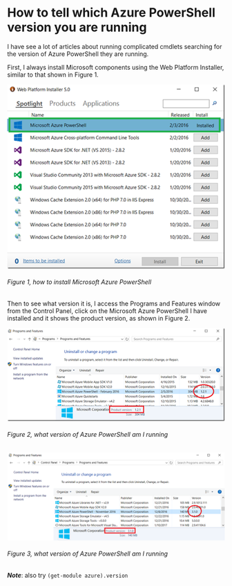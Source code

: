 # How to tell which Azure PowerShell version you are running

I have see a lot of articles about running complicated cmdlets searching for the version of Azure PowerShell they are running.

First, I always install Microsoft components using the Web Platform Installer, similar to that shown in Figure 1.

![how to install Microsoft Azure PowerShell][FIGURE1]
###### Figure 1, how to install Microsoft Azure PowerShell

Then to see what version it is, I access the Programs and Features window from the Control Panel, click on the Microsoft Azure PowerShell I have installed and it shows the product version, as shown in Figure 2.

![what version of Azure PowerShell am I running][FIGURE2]
###### Figure 2, what version of Azure PowerShell am I running

![what version of Azure PowerShell am I running][FIGURE3]
###### Figure 3, what version of Azure PowerShell am I running

***Note***:  also try ```(get-module azure).version```

[FIGURE1]: ../images/2016/msdn-0630.png "Figure 1, how to install Microsoft Azure PowerShell"
[FIGURE2]: ../images/2016/msdn-0631.png "Figure 2, what version of Azure PowerShell am I running"
[FIGURE3]: ../images/2016/msdn-0632.png "Figure 3, what version of Azure PowerShell am I running"
